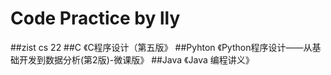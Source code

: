 # Code Practice by lly
##zist cs 22
##C
《C程序设计（第五版》
##Pyhton
《Python程序设计——从基础开发到数据分析(第2版)-微课版》
##Java
《Java 编程讲义》
